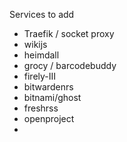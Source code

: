 

Services to add
- Traefik / socket proxy
- wikijs
- heimdall
- grocy / barcodebuddy
- firely-III
- bitwardenrs
- bitnami/ghost
- freshrss
- openproject
- 